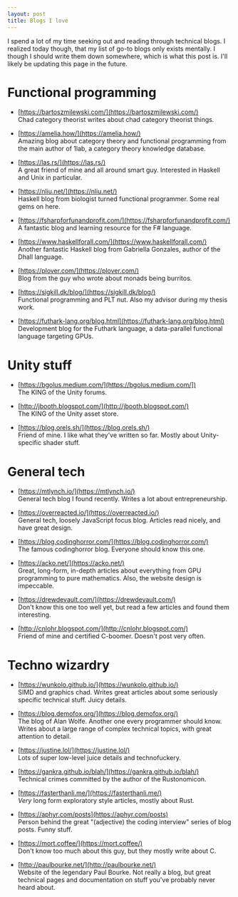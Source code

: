 ```yaml
---
layout: post
title: Blogs I love
---
```


I spend a lot of my time seeking out and reading through technical blogs. I realized today though, that my list of go-to blogs only exists mentally. I though I should write them down somewhere, which is what this post is. I'll likely be updating this page in the future.

# Functional programming
- [https://bartoszmilewski.com/](https://bartoszmilewski.com/)
  <br>Chad category theorist writes about chad category theorist things.

- [https://amelia.how/](https://amelia.how/)
  <br>Amazing blog about category theory and functional programming from the main author of 1lab, a category theory knowledge database.

- [https://las.rs/](https://las.rs/)
  <br>A great friend of mine and all around smart guy. Interested in Haskell and Unix in particular.

- [https://nliu.net/](https://nliu.net/)
  <br>Haskell blog from biologist turned functional programmer. Some real gems on here.

- [https://fsharpforfunandprofit.com/](https://fsharpforfunandprofit.com/)
  <br>A fantastic blog and learning resource for the F# language.

- [https://www.haskellforall.com/](https://www.haskellforall.com/)
  <br>Another fantastic Haskell blog from Gabriella Gonzales, author of the Dhall language.

- [https://plover.com/](https://plover.com/)
  <br>Blog from the guy who wrote about monads being burritos.

- [https://sigkill.dk/blog/](https://sigkill.dk/blog/)
  <br>Functional programming and PLT nut. Also my advisor during my thesis work.

- [https://futhark-lang.org/blog.html](https://futhark-lang.org/blog.html)
  <br>Development blog for the Futhark language, a data-parallel functional language targeting GPUs.

# Unity stuff
- [https://bgolus.medium.com/](https://bgolus.medium.com/])
  <br>The KING of the Unity forums.

- [http://jbooth.blogspot.com/](http://jbooth.blogspot.com/)
  <br>The KING of the Unity asset store.

- [https://blog.orels.sh/](https://blog.orels.sh/)
  <br>Friend of mine. I like what they've written so far. Mostly about Unity-specific shader stuff.

# General tech
- [https://mtlynch.io/](https://mtlynch.io/)
  <br>General tech blog I found recently. Writes a lot about entrepreneurship. 

- [https://overreacted.io/](https://overreacted.io/)
  <br>General tech, loosely JavaScript focus blog. Articles read nicely, and have great design.

- [https://blog.codinghorror.com/](https://blog.codinghorror.com/)
  <br>The famous codinghorror blog. Everyone should know this one.

- [https://acko.net/](https://acko.net/)
  <br>Great, long-form, in-depth articles about everything from GPU programming to pure mathematics. Also, the website design is impeccable.

- [https://drewdevault.com/](https://drewdevault.com/)
  <br>Don't know this one too well yet, but read a few articles and found them interesting.

- [http://cnlohr.blogspot.com/](http://cnlohr.blogspot.com/)
  <br>Friend of mine and certified C-boomer. Doesn't post very often.

# Techno wizardry
- [https://wunkolo.github.io/](https://wunkolo.github.io/)
  <br>SIMD and graphics chad. Writes great articles about some seriously specific technical stuff. Juicy details.

- [https://blog.demofox.org/](https://blog.demofox.org/)
  <br>The blog of Alan Wolfe. Another one every programmer should know. Writes about a large range of complex technical topics, with great attention to detail.

- [https://justine.lol/](https://justine.lol/)
  <br>Lots of super low-level juice details and technofuckery.

- [https://gankra.github.io/blah/](https://gankra.github.io/blah/)
  <br>Technical crimes committed by the author of the Rustonomicon.

- [https://fasterthanli.me/](https://fasterthanli.me/)
  <br>_Very_ long form exploratory style articles, mostly about Rust.

- [https://aphyr.com/posts](https://aphyr.com/posts)
  <br>Person behind the great "(adjective) the coding interview" series of blog posts. Funny stuff.

- [https://mort.coffee/](https://mort.coffee/)
  <br>Don't know too much about this guy, but they mostly write about C.

- [http://paulbourke.net/](http://paulbourke.net/)
  <br>Website of the legendary Paul Bourke. Not really a blog, but great technical pages and documentation on stuff you've probably never heard about.